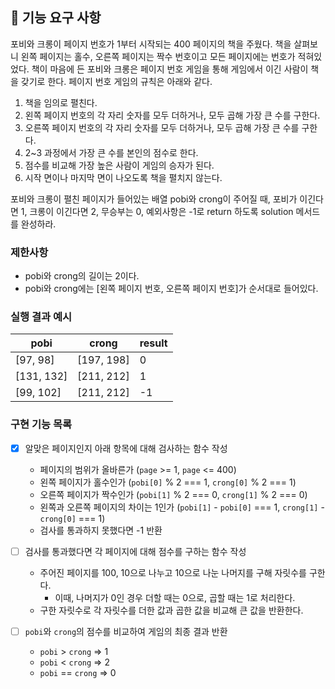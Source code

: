 ## 🚀 기능 요구 사항

포비와 크롱이 페이지 번호가 1부터 시작되는 400 페이지의 책을 주웠다. 책을 살펴보니 왼쪽 페이지는 홀수, 오른쪽 페이지는 짝수 번호이고 모든 페이지에는 번호가 적혀있었다. 책이 마음에 든 포비와 크롱은 페이지 번호 게임을 통해 게임에서 이긴 사람이 책을 갖기로 한다. 페이지 번호 게임의 규칙은 아래와 같다.

1. 책을 임의로 펼친다.
2. 왼쪽 페이지 번호의 각 자리 숫자를 모두 더하거나, 모두 곱해 가장 큰 수를 구한다.
3. 오른쪽 페이지 번호의 각 자리 숫자를 모두 더하거나, 모두 곱해 가장 큰 수를 구한다.
4. 2~3 과정에서 가장 큰 수를 본인의 점수로 한다.
5. 점수를 비교해 가장 높은 사람이 게임의 승자가 된다.
6. 시작 면이나 마지막 면이 나오도록 책을 펼치지 않는다.

포비와 크롱이 펼친 페이지가 들어있는 배열 pobi와 crong이 주어질 때, 포비가 이긴다면 1, 크롱이 이긴다면 2, 무승부는 0, 예외사항은 -1로 return 하도록 solution 메서드를 완성하라.

### 제한사항

- pobi와 crong의 길이는 2이다.
- pobi와 crong에는 [왼쪽 페이지 번호, 오른쪽 페이지 번호]가 순서대로 들어있다.

### 실행 결과 예시

| pobi       | crong      | result |
| ---------- | ---------- | ------ |
| [97, 98]   | [197, 198] | 0      |
| [131, 132] | [211, 212] | 1      |
| [99, 102]  | [211, 212] | -1     |

### 구현 기능 목록

- [x] 알맞은 페이지인지 아래 항목에 대해 검사하는 함수 작성
  - 페이지의 범위가 올바른가 (`page` >= 1, `page` <= 400)
  - 왼쪽 페이지가 홀수인가 (`pobi[0]` % 2 === 1, `crong[0]` % 2 === 1)
  - 오른쪽 페이지가 짝수인가 (`pobi[1]` % 2 === 0, `crong[1]` % 2 === 0)
  - 왼쪽과 오른쪽 페이지의 차이는 1인가 (`pobi[1]` - `pobi[0]` === 1, `crong[1]` - `crong[0]` === 1)
  - 검사를 통과하지 못했다면 -1 반환

- [ ] 검사를 통과했다면 각 페이지에 대해 점수를 구하는 함수 작성
  - 주어진 페이지를 100, 10으로 나누고 10으로 나눈 나머지를 구해 자릿수를 구한다.
    - 이때, 나머지가 0인 경우 더할 때는 0으로, 곱할 때는 1로 처리한다.
  - 구한 자릿수로 각 자릿수를 더한 값과 곱한 값을 비교해 큰 값을 반환한다.

- [ ] `pobi`와 `crong`의 점수를 비교하여 게임의 최종 결과 반환
  - `pobi` > `crong` => 1
  - `pobi` < `crong` => 2
  - `pobi` == `crong` => 0